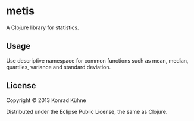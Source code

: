 # metis

A Clojure library for statistics.

## Usage

Use descriptive namespace for common functions such as mean, median, quartiles, variance and standard deviation.

## License

Copyright © 2013 Konrad Kühne

Distributed under the Eclipse Public License, the same as Clojure.
